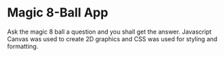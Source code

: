 # Magic 8-Ball App
Ask the magic 8 ball a question and you shall get the answer. Javascript Canvas was used to create 2D graphics and CSS was used for styling and formatting.
